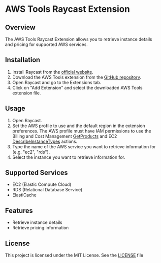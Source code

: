 # AWS Tools Raycast Extension

## Overview

The AWS Tools Raycast Extension allows you to retrieve instance details and 
pricing for supported AWS services.

## Installation

1. Install Raycast from the [official website](https://www.raycast.com).
2. Download the AWS Tools extension from the 
   [GitHub repository](https://github.com/harleymckenzie/aws-tools).
3. Open Raycast and go to the Extensions tab.
4. Click on "Add Extension" and select the downloaded AWS Tools extension file.

## Usage

1. Open Raycast.
2. Set the AWS profile to use and the default region in the extension 
   preferences. The AWS profile must have IAM permissions to use the 
   Billing and Cost Management [GetProducts](https://docs.aws.amazon.com/aws-cost-management/latest/APIReference/API_pricing_GetProducts.html) 
   and EC2 [DescribeInstanceTypes](https://docs.aws.amazon.com/AWSEC2/latest/APIReference/API_DescribeInstanceTypes.html) 
   actions.
3. Type the name of the AWS service you want to retrieve information for 
   (e.g. "ec2", "rds").
4. Select the instance you want to retrieve information for.

## Supported Services

- EC2 (Elastic Compute Cloud)
- RDS (Relational Database Service)
- ElastiCache

## Features

- Retrieve instance details
- Retrieve pricing information

## License

This project is licensed under the MIT License. See the [LICENSE](LICENSE) file 
